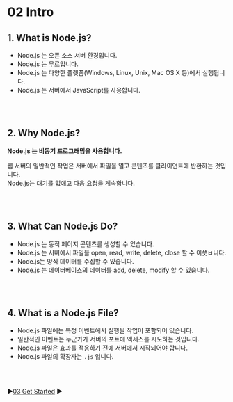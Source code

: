 # 02 Intro

## 1. What is Node.js?

- Node.js 는 오픈 소스 서버 환경입니다.
- Node.js 는 무료입니다.
- Node.js 는 다양한 플랫폼(Windows, Linux, Unix, Mac OS X 등)에서 실행됩니다.
- Node.js 는 서버에서 JavaScript를 사용합니다.

<br/>
<br/>

## 2. Why Node.js?

**Node.js 는 비동기 프로그래밍을 사용합니다.**

웹 서버의 일반적인 작업은 서버에서 파일을 열고 콘텐츠를 클라이언트에 반환하는 것입니다.  
Node.js는 대기를 없애고 다음 요청을 계속합니다.

<br/>
<br/>

## 3. What Can Node.js Do?

- Node.js 는 동적 페이지 콘텐츠를 생성할 수 있습니다.
- Node.js 는 서버에서 파일을 open, read, write, delete, close 할 수 이씃ㅂ니다.
- Node.js는 양식 데이터를 수집할 수 있습니다.
- Node.js 는 데이터베이스의 데이터를 add, delete, modify 할 수 있습니다.

<br/>
<br/>

## 4. What is a Node.js File?

- Node.js 파일에는 특정 이벤트에서 실행될 작업이 포함되어 있습니다.
- 일반적인 이벤트는 누군가가 서버의 포트에 액세스를 시도하는 것입니다.
- Node.js 파일은 효과를 적용하기 전에 서버에서 시작되어야 합니다.
- Node.js 파일의 확장자는 `.js` 입니다.

<br/>
<br/>

:arrow_forward:[03 Get Started](./03%20Get%20Started.md) :arrow_forward:

